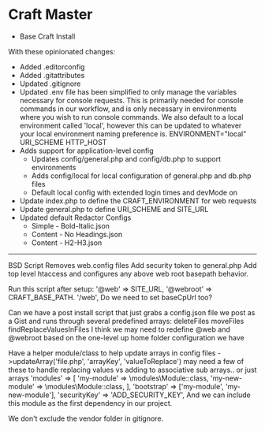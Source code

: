 # Craft Master

- Base Craft Install

With these opinionated changes:

- Added .editorconfig
- Added .gitattributes
- Updated .gitignore
- Updated .env file has been simplified to only manage the variables necessary for console requests. This is primarily needed for console commands in our workflow, and is only necessary in environments where you wish to run console commands. We also default to a local environment called 'local', however this can be updated to whatever your local environment naming preference is.
  ENVIRONMENT="local"
  URI_SCHEME
  HTTP_HOST
- Adds support for application-level config
    - Updates config/general.php and config/db.php to support environments
    - Adds config/local for local configuration of general.php and db.php files
    - Default local config with extended login times and devMode on
- Update index.php to define the CRAFT_ENVIRONMENT for web requests
- Update general.php to define URI_SCHEME and SITE_URL
- Updated default Redactor Configs
    - Simple - Bold-Italic.json
    - Content - No Headings.json
    - Content - H2-H3.json   
    
----

BSD Script
    Removes web.config files
    Add security token to general.php
    Add top level htaccess and configures any above web root basepath behavior.

Run this script after setup:
    '@web' => SITE_URL,
    '@webroot' => CRAFT_BASE_PATH. '/web',
    Do we need to set baseCpUrl too?

Can we have a post install script that just grabs a config.json file we post as a Gist and runs through several predefined arrays:
    deleteFiles
    moveFiles
    findReplaceValuesInFiles
I think we may need to redefine @web and @webroot based on the one-level up home folder configuration we have

Have a helper module/class to help update arrays in config files
	->updateArray('file.php', 'arrayKey', 'valueToReplace')
	may need a few of these to handle replacing values vs adding to associative sub arrays.. or just arrays
		'modules' => [
		    'my-module' => \modules\Module::class,
		    'my-new-module' => \modules\Module::class,
		],
		'bootstrap' => ['my-module', 'my-new-module'],
		'securityKey' => 'ADD_SECURITY_KEY',
	And we can include this module as the first dependency in our project.


We don't exclude the vendor folder in gitignore.